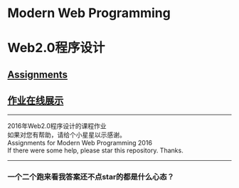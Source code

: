 ﻿# Modern Web Programming
# Web2.0程序设计
## [Assignments](https://yun.asmodeus.cn/)
## [作业在线展示](https://yun.asmodeus.cn/)
---
2016年Web2.0程序设计的课程作业  
如果对您有帮助，请给个小星星以示感谢。  
Assignments for Modern Web Programming 2016  
If there were some help, please star this repository. Thanks.  
***
### 一个二个跑来看我答案还不点star的都是什么心态？
